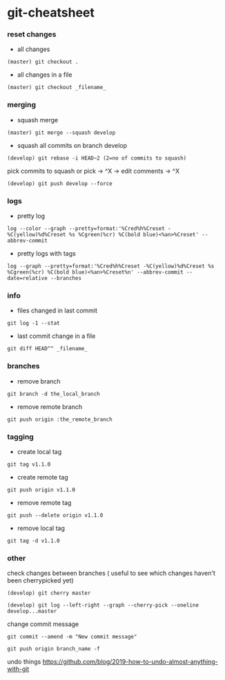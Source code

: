 # git-cheatsheet
### reset changes
- all changes     
```
(master) git checkout .
```
- all changes in a file    
```
(master) git checkout _filename_
```

### merging
- squash merge
```
(master) git merge --squash develop
```
- squash all commits on branch develop
```
(develop) git rebase -i HEAD~2 (2=no of commits to squash)
```
  pick commits to squash or pick -> ^X -> edit comments -> ^X
```
(develop) git push develop --force
```
  

### logs
- pretty log
```
log --color --graph --pretty=format:'%Cred%h%Creset -%C(yellow)%d%Creset %s %Cgreen(%cr) %C(bold blue)<%an>%Creset' --abbrev-commit
```

- pretty logs with tags
```
log --graph --pretty=format:'%Cred%h%Creset -%C(yellow)%d%Creset %s %Cgreen(%cr) %C(bold blue)<%an>%Creset%n' --abbrev-commit --date=relative --branches
```

### info
- files changed in last commit
```
git log -1 --stat
```
- last commit change in a file
```
git diff HEAD^^ _filename_
```
### branches
- remove branch
```
git branch -d the_local_branch
```
- remove remote branch   
```
git push origin :the_remote_branch
```
### tagging
- create local tag
```
git tag v1.1.0
```
- create remote tag
```
git push origin v1.1.0
```
- remove remote tag 
```
git push --delete origin v1.1.0
```
- remove local tag
```
git tag -d v1.1.0
```

### other

check changes between branches ( useful to see which changes haven't been cherrypicked yet)
```
(develop) git cherry master
```
```
(develop) git log --left-right --graph --cherry-pick --oneline develop...master
```

change commit message 
```
git commit --amend -m "New commit message"
```
```
git push origin branch_name -f
```

undo things
https://github.com/blog/2019-how-to-undo-almost-anything-with-git


